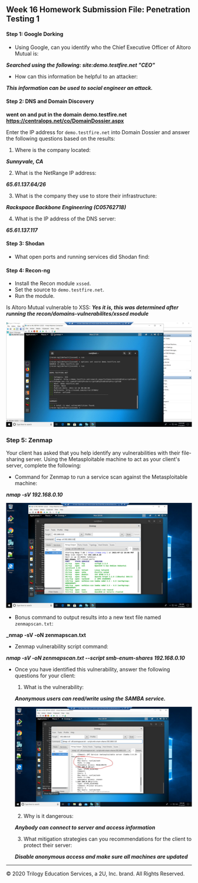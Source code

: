 ## Week 16 Homework Submission File: Penetration Testing 1

#### Step 1: Google Dorking


- Using Google, can you identify who the Chief Executive Officer of Altoro Mutual is:

**_Searched using the following: site:demo.testfire.net "CEO"_**

- How can this information be helpful to an attacker:

**_This information can be used to social engineer an attack._**


#### Step 2: DNS and Domain Discovery

**went on and put in the domain demo.testfire.net https://centralops.net/co/DomainDossier.aspx**

Enter the IP address for `demo.testfire.net` into Domain Dossier and answer the following questions based on the results:

  1. Where is the company located: 

  **_Sunnyvale, CA_**

  2. What is the NetRange IP address:

  **_65.61.137.64/26_**

  3. What is the company they use to store their infrastructure:

  **_Rackspace Backbone Engineering (C05762718)_**

  4. What is the IP address of the DNS server:

  **_65.61.137.117_**
  
#### Step 3: Shodan

- What open ports and running services did Shodan find:

#### Step 4: Recon-ng

- Install the Recon module `xssed`. 
- Set the source to `demo.testfire.net`. 
- Run the module. 

Is Altoro Mutual vulnerable to XSS: **_Yes it is, this was determined after running the recon/domains-vulnerabilites/xssed module_**

![recon-ng](16-Penetration-Testing/Homework/images/recon-ng.jpg)

### Step 5: Zenmap

Your client has asked that you help identify any vulnerabilities with their file-sharing server. Using the Metasploitable machine to act as your client's server, complete the following:

- Command for Zenmap to run a service scan against the Metasploitable machine: 

**_nmap -sV 192.168.0.10_**

![samba](16-Penetration-Testing/Homework/images/zenmap.jpg)
 
- Bonus command to output results into a new text file named `zenmapscan.txt`:

**_nmap -sV -oN zenmapscan.txt**

- Zenmap vulnerability script command: 

**_nmap -sV -oN zenmapscan.txt --script smb-enum-shares 192.168.0.10_**


- Once you have identified this vulnerability, answer the following questions for your client:
  1. What is the vulnerability: 
  
  **_Anonymous users can read/write using the SAMBA service._**

  ![samba](16-Penetration-Testing/Homework/images/zenmap2.jpg)

  2. Why is it dangerous:

  **_Anybody can connect to server and access information_**

  3. What mitigation strategies can you recommendations for the client to protect their server:

  **_Disable anonymous access and make sure all machines are updated_**

---
© 2020 Trilogy Education Services, a 2U, Inc. brand. All Rights Reserved.  

